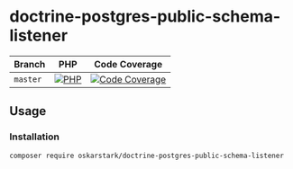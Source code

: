 # doctrine-postgres-public-schema-listener

| Branch    | PHP                                         | Code Coverage                                        |
|-----------|---------------------------------------------|------------------------------------------------------|
| `master`  | [![PHP][build-status-master-php]][actions]  | [![Code Coverage][coverage-status-master]][codecov]  |

## Usage

### Installation

```bash
composer require oskarstark/doctrine-postgres-public-schema-listener
```

[build-status-master-php]: https://github.com/oskarstark/doctrine-postgres-public-schema-listener/workflows/PHP/badge.svg?branch=master
[coverage-status-master]: https://codecov.io/gh/oskarstark/doctrine-postgres-public-schema-listener/branch/master/graph/badge.svg

[actions]: https://github.com/oskarstark/doctrine-postgres-public-schema-listener/actions
[codecov]: https://codecov.io/gh/oskarstark/doctrine-postgres-public-schema-listener
